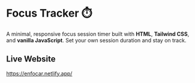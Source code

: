 # Focus Tracker ⏱️

A minimal, responsive focus session timer built with **HTML**, **Tailwind CSS**, and **vanilla JavaScript**. Set your own session duration and stay on track.

## Live Website
https://enfocar.netlify.app/
